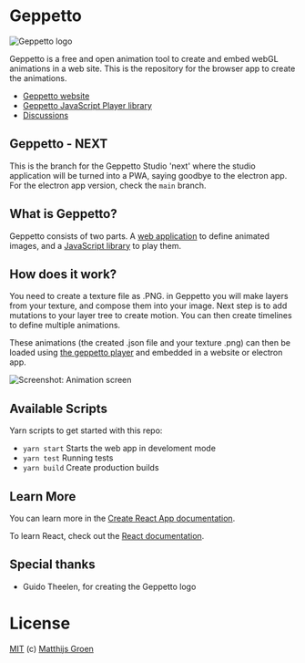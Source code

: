 # Geppetto

![Geppetto logo](./public/logo192.png)

Geppetto is a free and open animation tool to create and embed webGL animations in a web site. This is the repository for the browser app to create the animations.

- [Geppetto website](https://geppetto.js.org/)
- [Geppetto JavaScript Player library](https://github.com/matthijsgroen/geppetto-player)
- [Discussions](https://github.com/matthijsgroen/geppetto/discussions)

## Geppetto - NEXT

This is the branch for the Geppetto Studio 'next' where the studio application will be turned into a PWA, saying goodbye to the electron app. For the electron app version, check the `main` branch.

## What is Geppetto?

Geppetto consists of two parts. A [web application](https://geppetto.js.org/app) to define animated images, and a [JavaScript library](https://github.com/matthijsgroen/geppetto-player) to play them.

## How does it work?

You need to create a texture file as .PNG. in Geppetto you will make layers from your texture, and compose them into your image. Next step is to add mutations to your layer tree to create motion. You can then create timelines to define multiple animations.

These animations (the created .json file and your texture .png) can then be loaded using [the geppetto player](https://github.com/matthijsgroen/geppetto-player) and embedded in a website or electron app.

![Screenshot: Animation screen](./screenshots/animation2.png)

## Available Scripts

Yarn scripts to get started with this repo:

- `yarn start` Starts the web app in develoment mode
- `yarn test` Running tests
- `yarn build` Create production builds

## Learn More

You can learn more in the [Create React App documentation](https://facebook.github.io/create-react-app/docs/getting-started).

To learn React, check out the [React documentation](https://reactjs.org/).

## Special thanks

- Guido Theelen, for creating the Geppetto logo

# License

[MIT](./LICENSE) (c) [Matthijs Groen](https://twitter.com/matthijsgroen)
